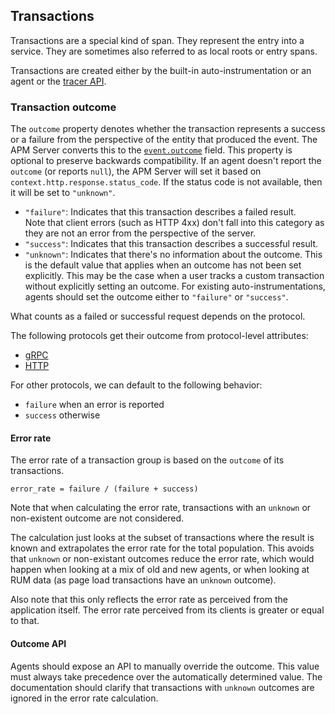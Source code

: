 ## Transactions

Transactions are a special kind of span.
They represent the entry into a service.
They are sometimes also referred to as local roots or entry spans.

Transactions are created either by the built-in auto-instrumentation or an agent or the [tracer API](tracing-api.md).

### Transaction outcome

The `outcome` property denotes whether the transaction represents a success or a failure from the perspective of the entity that produced the event.
The APM Server converts this to the [`event.outcome`](https://www.elastic.co/guide/en/ecs/current/ecs-allowed-values-event-outcome.html) field.
This property is optional to preserve backwards compatibility.
If an agent doesn't report the `outcome` (or reports `null`), the APM Server will set it based on `context.http.response.status_code`. If the status code is not available, then it will be set to `"unknown"`.

- `"failure"`: Indicates that this transaction describes a failed result. \
  Note that client errors (such as HTTP 4xx) don't fall into this category as they are not an error from the perspective of the server.
- `"success"`: Indicates that this transaction describes a successful result.
- `"unknown"`: Indicates that there's no information about the outcome.
  This is the default value that applies when an outcome has not been set explicitly.
  This may be the case when a user tracks a custom transaction without explicitly setting an outcome.
  For existing auto-instrumentations, agents should set the outcome either to `"failure"` or `"success"`.

What counts as a failed or successful request depends on the protocol.

The following protocols get their outcome from protocol-level attributes:

- [gRPC](tracing-instrumentation-grpc.md#outcome)
- [HTTP](tracing-instrumentation-http.md#outcome)

For other protocols, we can default to the following behavior:

- `failure` when an error is reported
- `success` otherwise

#### Error rate

The error rate of a transaction group is based on the `outcome` of its transactions.

    error_rate = failure / (failure + success)

Note that when calculating the error rate,
transactions with an `unknown` or non-existent outcome are not considered.

The calculation just looks at the subset of transactions where the result is known and extrapolates the error rate for the total population.
This avoids that `unknown` or non-existant outcomes reduce the error rate,
which would happen when looking at a mix of old and new agents,
or when looking at RUM data (as page load transactions have an `unknown` outcome).

Also note that this only reflects the error rate as perceived from the application itself.
The error rate perceived from its clients is greater or equal to that.

#### Outcome API

Agents should expose an API to manually override the outcome.
This value must always take precedence over the automatically determined value.
The documentation should clarify that transactions with `unknown` outcomes are ignored in the error rate calculation.
